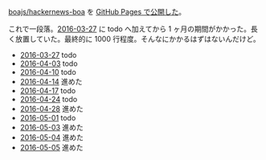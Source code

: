 [boajs/hackernews-boa][] を [GitHub Pages で公開した](http://boajs.github.io/hackernews-boa/)。

これで一段落。[2016-03-27][] に todo へ加えてから 1 ヶ月の期間がかかった。長く放置していた。最終的に 1000 行程度。そんなにかかるはずはないんだけど。

- [2016-03-27][] todo
- [2016-04-03][] todo
- [2016-04-10][] todo
- [2016-04-14][] 進めた
- [2016-04-17][] todo
- [2016-04-24][] todo
- [2016-04-28][] 進めた
- [2016-05-01][] todo
- [2016-05-03][] 進めた
- [2016-05-04][] 進めた
- [2016-05-05][] 進めた

[2016-03-27]: https://blog.bouzuya.net/2016/03/27/
[2016-04-03]: https://blog.bouzuya.net/2016/04/03/
[2016-04-10]: https://blog.bouzuya.net/2016/04/10/
[2016-04-14]: https://blog.bouzuya.net/2016/04/14/
[2016-04-17]: https://blog.bouzuya.net/2016/04/17/
[2016-04-24]: https://blog.bouzuya.net/2016/04/24/
[2016-04-28]: https://blog.bouzuya.net/2016/04/28/
[2016-05-01]: https://blog.bouzuya.net/2016/05/01/
[2016-05-03]: https://blog.bouzuya.net/2016/05/03/
[2016-05-04]: https://blog.bouzuya.net/2016/05/04/
[2016-05-05]: https://blog.bouzuya.net/2016/05/05/
[boajs/hackernews-boa]: https://github.com/boajs/hackernews-boa
